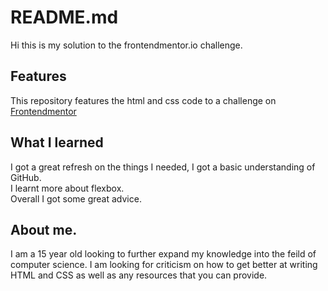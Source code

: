 <h1> README.md</h1>

Hi this is my solution to the frontendmentor.io challenge. 
<h2>Features</h2>
This repository features the html and css code to a challenge on <a href="https://www.frontendmentor.io/challenges/qr-code-component-iux_sIO_H">Frontendmentor</a>
<h2>What I learned</h2>
I got a great refresh on the things I needed, I got a basic understanding of GitHub.<br>
I learnt more about flexbox.<br>
Overall I got some great advice.
<h2>About me.</h2>
I am a 15 year old looking to further expand my knowledge into the feild of computer science. I am looking for criticism on how to get better at writing HTML and CSS as well as any resources that you can provide.


